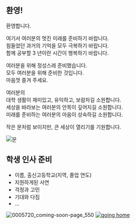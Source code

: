 
## 환영!
환영합니다.   

여기서 여러분의 멋진 미래를 준비하기 바랍니다.  
힘들었던 과거의 기억을 모두 극복하기 바랍니다.  
함께 공부할 3 년이란 시간이 행복하기 바랍니다.  

여러분을 위해 정성스레 준비했습니다.  
모두 여러분을 위해 준비한 것입니다.  
마음껏 즐겨 주세요.  

여러분의  
대학 생활이 재미있고, 유익하고, 보람차길 소원합니다.  
세상을 바라보는 여러분의 안목이 깊어지길 소원합니다.  
미래를 준비하는 여러분의 마음이 성숙하길 소원합니다.   

작은 문처럼 보이지만, 큰 세상이 열리기를 기원합니다.

![문](https://images.unsplash.com/photo-1524662024870-89fca9b3ab6c?ixid=MXwxMjA3fDB8MHxzZWFyY2h8MTU5fHxmcmVzaG1hbiUyMHdlbGNvbWUlMjBjb25ncmF0dWxhdGlvbnxlbnwwfHwwfA%3D%3D&ixlib=rb-1.2.1&auto=format&fit=crop&w=500&q=60)

## 학생 인사 준비
- 이름, 출신고등학교(지역, 졸업 연도)
- 지원하게된 사연
- 걱정과 고민
- 기대와 다짐
- ...


![0005720_coming-soon-page_550](https://user-images.githubusercontent.com/10287629/104704273-c6918c80-575b-11eb-9fca-8bff77df20c5.jpeg)
[![going home](https://user-images.githubusercontent.com/10287629/104116490-67e3a180-535c-11eb-89c0-9d1a34281e97.gif)
](https://logistex.github.io/smart_IT/)
